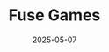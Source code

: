 ---  
layout: startup_page  
title: "Fuse Games"  
id: "fusegam.es"  
permalink: "/fusegamesfusegam.es05072025/"  
website: "https://www.fusegam.es"  
funding_round: ""  
funding_amount: "$7M"  
investors: "Griffin Gaming Partners, Lakestar, NFX Capital, Actera"  
about: "Fuse Games is a mobile gaming studio focused on creating globally accessible, deeply engaging games. They blend technical excellence with player joy, with the goal of delivering player-first experiences that stand the test of time."  
markets: "Mobile Gaming, Casual Games, Gaming, Online Games, Artificial Intelligence & Machine Learning, Gaming"  
hq: "Istanbul, Turkey"  
founded_year: "2023"  
linkedin: "https://www.linkedin.com/company/fusegamestr"  
twitter: ""  
instagram: ""  
facebook: ""  
crunchbase: "https://www.crunchbase.com/organization/fuse-games"  
pitchbook: "https://pitchbook.com/profiles/company/529646-05"  

date_display: "07-May-2025"  
date: "2025-05-07"

# SEO Optimization  
meta_title: "Fuse Games -  Funding ($7M)"  
meta_description: "Fuse Games, Fuse Games is a mobile gaming studio focused on creating globally accessible, deeply engaging games. They blend technical excellence with player joy, ..."  
meta_keywords: "Fuse Games, Mobile Gaming, Casual Games, Gaming, Online Games, Artificial Intelligence & Machine Learning, Gaming,  funding"  
canonical_url: "https://startup.projectstartups.com/fusegamesfusegam.es05072025/"  
---